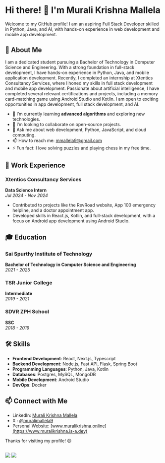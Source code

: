 
# Hi there! 👋 I'm Murali Krishna Mallela 

Welcome to my GitHub profile! I am an aspiring Full Stack Developer skilled in Python, Java, and AI, with hands-on experience in web development and mobile app development.

## 🚀 About Me

I am a dedicated student pursuing a Bachelor of Technology in Computer Science and Engineering. With a strong foundation in full-stack development, I have hands-on experience in Python, Java, and mobile application development. Recently, I completed an internship at Xtentics Consultancy Services, where I honed my skills in full stack development and mobile app development. Passionate about artificial intelligence, I have completed several relevant certifications and projects, including a memory card-matching game using Android Studio and Kotlin. I am open to exciting opportunities in app development, full stack development, and AI.

- 🌱 I’m currently learning **advanced algorithms** and exploring new technologies.
- 👯 I’m looking to collaborate on open-source projects.
- 💬 Ask me about web development, Python, JavaScript, and cloud computing.
- 📫 How to reach me: [mmallela9@gmail.com](mailto:mmallela9@gmail.com)
- ⚡ Fun fact: I love solving puzzles and playing chess in my free time.

## 🏢 Work Experience

### Xtentics Consultancy Services
**Data Science Intern**  
*Jul 2024 - Nov 2024*

- Contributed to projects like the RevRoad website, App 100 emergency helpline, and a doctor appointment app.
- Developed skills in React.js, Kotlin, and full-stack development, with a focus on Android app development using Android Studio.

## 🎓 Education

### Sai Spurthy Institute of Technology
**Bachelor of Technology in Computer Science and Engineering**  
*2021 - 2025*

### TSR Junior College
**Intermediate**  
*2019 - 2021*

### SDVR ZPH School
**SSC**  
*2018 - 2019*

## 🛠️ Skills

- **Frontend Development**: React, Next.js, Typescript
- **Backend Development**: Node.js, Fast API, Flask, Spring Boot
- **Programming Languages**: Python, Java, Kotlin
- **Databases**: Postgres, MySQL, MongoDB
- **Mobile Development**: Android Studio
- **DevOps**: Docker

## 📫 Connect with Me

- LinkedIn: [Murali Krishna Mallela](https://www.linkedin.com/in/muralikrishnamallela/)
- X : [@muralimallela9](https://x.com/muralimallela9)
- Personal Website: [www.muralikrishna.online](https://www.muralikrishna.is-a.dev)

Thanks for visiting my profile! 😊
##
![](https://komarev.com/ghpvc/?username=muralimallela)
![](https://hit.yhype.me/github/profile?account_id=98264698)
